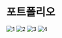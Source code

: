 # 포트폴리오
![1](https://github.com/luzmoondar/portfolio/assets/133784112/2c8fb7c6-3140-42ab-8ec4-a94572aadfd5)
![2](https://github.com/luzmoondar/portfolio/assets/133784112/2db4e00d-11f2-47e0-8fef-8e62ea0a630c)
![3](https://github.com/luzmoondar/portfolio/assets/133784112/d38a4c69-32cc-4b82-8475-3325a2d7c384)
![4](https://github.com/luzmoondar/portfolio/assets/133784112/f50cee09-f3d0-4d33-9a78-1cc158c164d9)

